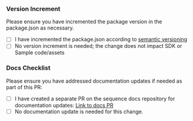 ### Version Increment
Please ensure you have incremented the package version in the package.json as necessary.
- [ ] I have incremented the package.json according to [semantic versioning](https://docs.unity3d.com/Manual/upm-semver.html)
- [ ] No version increment is needed; the change does not impact SDK or Sample code/assets

### Docs Checklist
Please ensure you have addressed documentation updates if needed as part of this PR:
- [ ] I have created a separate PR on the sequence docs repository for documentation updates: [Link to docs PR](https://github.com/0xsequence/docs/pulls)
- [ ] No documentation update is needed for this change.
